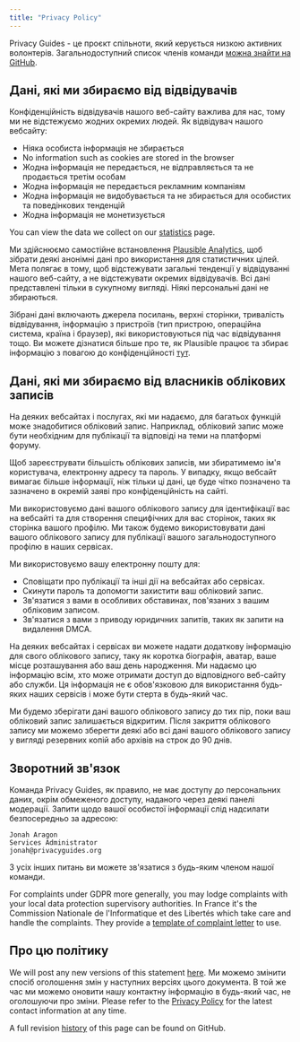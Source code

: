```yaml
---
title: "Privacy Policy"
---
```


Privacy Guides - це проєкт спільноти, який керується низкою активних волонтерів. Загальнодоступний список членів команди [можна знайти на GitHub](https://github.com/orgs/privacyguides/people).

## Дані, які ми збираємо від відвідувачів

Конфіденційність відвідувачів нашого веб-сайту важлива для нас, тому ми не відстежуємо жодних окремих людей. Як відвідувач нашого вебсайту:

- Ніяка особиста інформація не збирається
- No information such as cookies are stored in the browser
- Жодна інформація не передається, не відправляється та не продається третім особам
- Жодна інформація не передається рекламним компаніям
- Жодна інформація не видобувається та не збирається для особистих та поведінкових тенденцій
- Жодна інформація не монетизується

You can view the data we collect on our [statistics](statistics.md) page.

Ми здійснюємо самостійне встановлення [Plausible Analytics](https://plausible.io), щоб зібрати деякі анонімні дані про використання для статистичних цілей. Мета полягає в тому, щоб відстежувати загальні тенденції у відвідуванні нашого веб-сайту, а не відстежувати окремих відвідувачів. Всі дані представлені тільки в сукупному вигляді. Ніякі персональні дані не збираються.

Зібрані дані включають джерела посилань, верхні сторінки, тривалість відвідування, інформацію з пристроїв (тип пристрою, операційна система, країна і браузер), які використовуються під час відвідування тощо. Ви можете дізнатися більше про те, як Plausible працює та збирає інформацію з повагою до конфіденційності [тут](https://plausible.io/data-policy).

## Дані, які ми збираємо від власників облікових записів

На деяких вебсайтах і послугах, які ми надаємо, для багатьох функцій може знадобитися обліковий запис. Наприклад, обліковий запис може бути необхідним для публікації та відповіді на теми на платформі форуму.

Щоб зареєструвати більшість облікових записів, ми збиратимемо ім'я користувача, електронну адресу та пароль. У випадку, якщо вебсайт вимагає більше інформації, ніж тільки ці дані, це буде чітко позначено та зазначено в окремій заяві про конфіденційність на сайті.

Ми використовуємо дані вашого облікового запису для ідентифікації вас на вебсайті та для створення специфічних для вас сторінок, таких як сторінка вашого профілю. Ми також будемо використовувати дані вашого облікового запису для публікації вашого загальнодоступного профілю в наших сервісах.

Ми використовуємо вашу електронну пошту для:

- Сповіщати про публікації та інші дії на вебсайтах або сервісах.
- Скинути пароль та допомогти захистити ваш обліковий запис.
- Зв'язатися з вами в особливих обставинах, пов'язаних з вашим обліковим записом.
- Зв'язатися з вами з приводу юридичних запитів, таких як запити на видалення DMCA.

На деяких вебсайтах і сервісах ви можете надати додаткову інформацію для свого облікового запису, таку як коротка біографія, аватар, ваше місце розташування або ваш день народження. Ми надаємо цю інформацію всім, хто може отримати доступ до відповідного веб-сайту або служби. Ця інформація не є обов'язковою для використання будь-яких наших сервісів і може бути стерта в будь-який час.

Ми будемо зберігати дані вашого облікового запису до тих пір, поки ваш обліковий запис залишається відкритим. Після закриття облікового запису ми можемо зберегти деякі або всі дані вашого облікового запису у вигляді резервних копій або архівів на строк до 90 днів.

## Зворотний зв'язок

Команда Privacy Guides, як правило, не має доступу до персональних даних, окрім обмеженого доступу, наданого через деякі панелі модерації. Запити щодо вашої особистої інформації слід надсилати безпосередньо за адресою:

```text
Jonah Aragon
Services Administrator
jonah@privacyguides.org
```

З усіх інших питань ви можете зв'язатися з будь-яким членом нашої команди.

For complaints under GDPR more generally, you may lodge complaints with your local data protection supervisory authorities. In France it's the Commission Nationale de l'Informatique et des Libertés which take care and handle the complaints. They provide a [template of complaint letter](https://www.cnil.fr/en/plaintes) to use.

## Про цю політику

We will post any new versions of this statement [here](privacy-policy.md). Ми можемо змінити спосіб оголошення змін у наступних версіях цього документа. В той же час ми можемо оновити нашу контактну інформацію в будь-який час, не оголошуючи про зміни. Please refer to the [Privacy Policy](privacy-policy.md) for the latest contact information at any time.

A full revision [history](https://github.com/privacyguides/privacyguides.org/commits/main/docs/about/privacy-policy.md) of this page can be found on GitHub.
